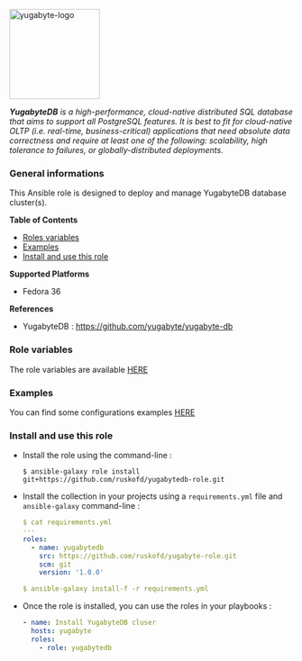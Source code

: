 <p><img src="https://upload.wikimedia.org/wikipedia/en/d/d2/YugabyteLogo.png" alt="yugabyte-logo" title="yugabyte" align="top" height=160 /></p>

***YugabyteDB** is a high-performance, cloud-native distributed SQL database that aims to support all PostgreSQL features. It is best to fit for cloud-native OLTP (i.e. real-time, business-critical) applications that need absolute data correctness and require at least one of the following: scalability, high tolerance to failures, or globally-distributed deployments.*

### General informations

This Ansible role is designed to deploy and manage YugabyteDB database cluster(s).

**Table of Contents**

  - [Roles variables](#role-variables)
  - [Examples](#examples)
  - [Install and use this role](#install-and-use-this-role)

**Supported Platforms**

  - Fedora 36

**References**

  - YugabyteDB : https://github.com/yugabyte/yugabyte-db

### Role variables

The role variables are available [HERE](docs/variables.md)

### Examples

You can find some configurations examples [HERE](docs/examples.md)

### Install and use this role

* Install the role using the command-line :

  ```shell
  $ ansible-galaxy role install git+https://github.com/ruskofd/yugabytedb-role.git
  ```

* Install the collection in your projects using a `requirements.yml` file and `ansible-galaxy` command-line :

  ```YAML
  $ cat requirements.yml
  ---
  roles:
    - name: yugabytedb
      src: https://github.com/ruskofd/yugabyte-role.git
      scm: git
      version: '1.0.0'

  $ ansible-galaxy install-f -r requirements.yml
  ```

* Once the role is installed, you can use the roles in your playbooks :

  ```yaml
  - name: Install YugabyteDB cluser
    hosts: yugabyte
    roles:
      - role: yugabytedb
  ```
